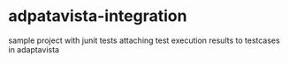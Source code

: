 # adpatavista-integration
sample project with junit tests attaching test execution results to testcases in adaptavista
